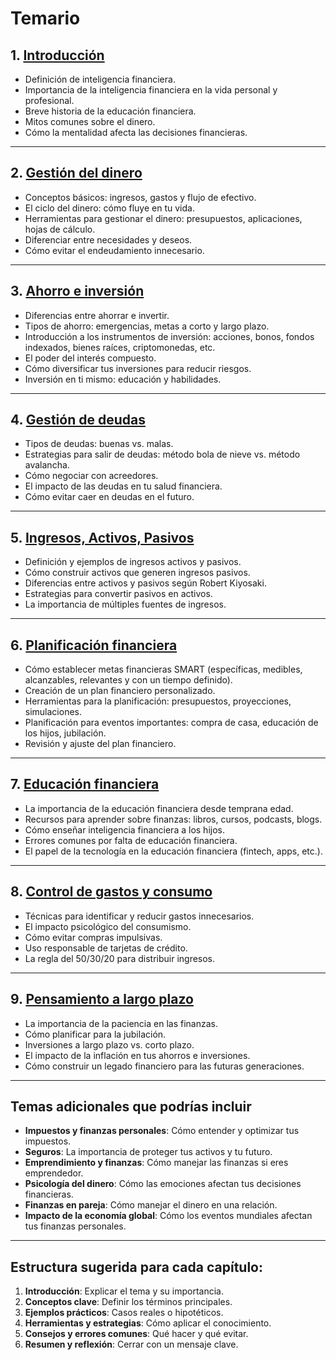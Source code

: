 # Temario

## 1. [Introducción](chapters/01-introduccion.md)

- Definición de inteligencia financiera.
- Importancia de la inteligencia financiera en la vida personal y profesional.
- Breve historia de la educación financiera.
- Mitos comunes sobre el dinero.
- Cómo la mentalidad afecta las decisiones financieras.

---

## 2. [Gestión del dinero](chapters/02-gestion-del-dinero.md)

- Conceptos básicos: ingresos, gastos y flujo de efectivo.
- El ciclo del dinero: cómo fluye en tu vida.
- Herramientas para gestionar el dinero: presupuestos, aplicaciones, hojas de cálculo.
- Diferenciar entre necesidades y deseos.
- Cómo evitar el endeudamiento innecesario.

---

## 3. [Ahorro e inversión](chapters/03-ahorro-e-inversion.md)

- Diferencias entre ahorrar e invertir.
- Tipos de ahorro: emergencias, metas a corto y largo plazo.
- Introducción a los instrumentos de inversión: acciones, bonos, fondos indexados, bienes raíces, criptomonedas, etc.
- El poder del interés compuesto.
- Cómo diversificar tus inversiones para reducir riesgos.
- Inversión en ti mismo: educación y habilidades.

---

## 4. [Gestión de deudas](chapters/04-gestion-de-deudas.md)

- Tipos de deudas: buenas vs. malas.
- Estrategias para salir de deudas: método bola de nieve vs. método avalancha.
- Cómo negociar con acreedores.
- El impacto de las deudas en tu salud financiera.
- Cómo evitar caer en deudas en el futuro.

---

## 5. [Ingresos, Activos, Pasivos](chapters/05-ingresos-activos-y-pasivos.md)

- Definición y ejemplos de ingresos activos y pasivos.
- Cómo construir activos que generen ingresos pasivos.
- Diferencias entre activos y pasivos según Robert Kiyosaki.
- Estrategias para convertir pasivos en activos.
- La importancia de múltiples fuentes de ingresos.

---

## 6. [Planificación financiera](chapters/06-planificacion-financiera.md)

- Cómo establecer metas financieras SMART (específicas, medibles, alcanzables, relevantes y con un tiempo definido).
- Creación de un plan financiero personalizado.
- Herramientas para la planificación: presupuestos, proyecciones, simulaciones.
- Planificación para eventos importantes: compra de casa, educación de los hijos, jubilación.
- Revisión y ajuste del plan financiero.

---

## 7. [Educación financiera](chapters/07-educacion-financiera.md)

- La importancia de la educación financiera desde temprana edad.
- Recursos para aprender sobre finanzas: libros, cursos, podcasts, blogs.
- Cómo enseñar inteligencia financiera a los hijos.
- Errores comunes por falta de educación financiera.
- El papel de la tecnología en la educación financiera (fintech, apps, etc.).

---

## 8. [Control de gastos y consumo](chapters/08-control-de-gastos-y-consumo.md)

- Técnicas para identificar y reducir gastos innecesarios.
- El impacto psicológico del consumismo.
- Cómo evitar compras impulsivas.
- Uso responsable de tarjetas de crédito.
- La regla del 50/30/20 para distribuir ingresos.

---

## 9. [Pensamiento a largo plazo](chapters/09-pensamiento-a-largo-plazo.md)

- La importancia de la paciencia en las finanzas.
- Cómo planificar para la jubilación.
- Inversiones a largo plazo vs. corto plazo.
- El impacto de la inflación en tus ahorros e inversiones.
- Cómo construir un legado financiero para las futuras generaciones.

---

## Temas adicionales que podrías incluir

- **Impuestos y finanzas personales**: Cómo entender y optimizar tus impuestos.
- **Seguros**: La importancia de proteger tus activos y tu futuro.
- **Emprendimiento y finanzas**: Cómo manejar las finanzas si eres emprendedor.
- **Psicología del dinero**: Cómo las emociones afectan tus decisiones financieras.
- **Finanzas en pareja**: Cómo manejar el dinero en una relación.
- **Impacto de la economía global**: Cómo los eventos mundiales afectan tus finanzas personales.

---

## Estructura sugerida para cada capítulo:

1. **Introducción**: Explicar el tema y su importancia.
2. **Conceptos clave**: Definir los términos principales.
3. **Ejemplos prácticos**: Casos reales o hipotéticos.
4. **Herramientas y estrategias**: Cómo aplicar el conocimiento.
5. **Consejos y errores comunes**: Qué hacer y qué evitar.
6. **Resumen y reflexión**: Cerrar con un mensaje clave.
  